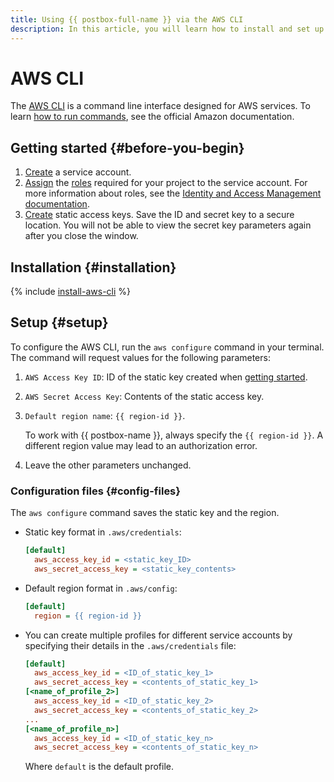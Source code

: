 ```yaml
---
title: Using {{ postbox-full-name }} via the AWS CLI
description: In this article, you will learn how to install and set up the AWS CLI for working with {{ postbox-name }}.
---
```


# AWS CLI

The [AWS CLI](https://docs.aws.amazon.com/cli/) is a command line interface designed for AWS services. To learn [how to run commands](https://awscli.amazonaws.com/v2/documentation/api/latest/reference/index.html), see the official Amazon documentation.

## Getting started {#before-you-begin}

1. [Create](../../iam/operations/sa/create.md) a service account.
1. [Assign](../../iam/operations/sa/assign-role-for-sa) the [roles](../security/index.md) required for your project to the service account. For more information about roles, see the [Identity and Access Management documentation](../../iam/concepts/access-control/roles).
1. [Create](../../iam/operations/authentication/manage-access-keys.md#create-access-key) static access keys. Save the ID and secret key to a secure location. You will not be able to view the secret key parameters again after you close the window.

## Installation {#installation}

{% include [install-aws-cli](../../_includes/aws-tools/install-aws-cli.md) %}

## Setup {#setup}

To configure the AWS CLI, run the `aws configure` command in your terminal. The command will request values for the following parameters:
1. `AWS Access Key ID`: ID of the static key created when [getting started](#before-you-begin).
1. `AWS Secret Access Key`: Contents of the static access key.
1. `Default region name`: `{{ region-id }}`.

    To work with {{ postbox-name }}, always specify the `{{ region-id }}`. A different region value may lead to an authorization error.

1. Leave the other parameters unchanged.

### Configuration files {#config-files}

The `aws configure` command saves the static key and the region.

* Static key format in `.aws/credentials`:

  ```ini
  [default]
    aws_access_key_id = <static_key_ID>
    aws_secret_access_key = <static_key_contents>
  ```

* Default region format in `.aws/config`:

  ```ini
  [default]
    region = {{ region-id }}
  ```

* You can create multiple profiles for different service accounts by specifying their details in the `.aws/credentials` file:

  ```ini
  [default]
    aws_access_key_id = <ID_of_static_key_1>
    aws_secret_access_key = <contents_of_static_key_1>
  [<name_of_profile_2>]
    aws_access_key_id = <ID_of_static_key_2>
    aws_secret_access_key = <contents_of_static_key_2>
  ...
  [<name_of_profile_n>]
    aws_access_key_id = <ID_of_static_key_n>
    aws_secret_access_key = <contents_of_static_key_n>
  ```

  Where `default` is the default profile.
